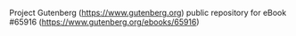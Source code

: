 Project Gutenberg (https://www.gutenberg.org) public repository for
eBook #65916 (https://www.gutenberg.org/ebooks/65916)
